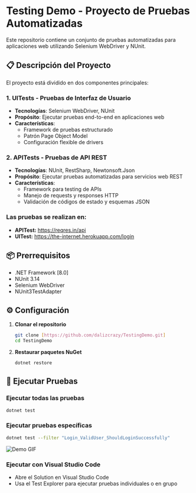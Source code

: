 # Testing Demo - Proyecto de Pruebas Automatizadas

Este repositorio contiene un conjunto de pruebas automatizadas para aplicaciones web utilizando Selenium WebDriver y NUnit.

## 📋 Descripción del Proyecto

El proyecto está dividido en dos componentes principales:

### 1. UITests - Pruebas de Interfaz de Usuario
- **Tecnologías**: Selenium WebDriver, NUnit
- **Propósito**: Ejecutar pruebas end-to-end en aplicaciones web
- **Características**:
  - Framework de pruebas estructurado
  - Patrón Page Object Model
  - Configuración flexible de drivers

### 2. APITests - Pruebas de API REST
- **Tecnologías**: NUnit, RestSharp, Newtonsoft.Json
- **Propósito**: Ejecutar pruebas automatizadas para servicios web REST
- **Características**:
  - Framework para testing de APIs
  - Manejo de requests y responses HTTP
  - Validación de códigos de estado y esquemas JSON

### Las pruebas se realizan en:
- **APITest:** https://reqres.in/api
- **UITest:** https://the-internet.herokuapp.com/login

## 📦 Prerrequisitos

- .NET Framework [8.0]
- NUnit 3.14
- Selenium WebDriver
- NUnit3TestAdapter

## ⚙️ Configuración

1. **Clonar el repositorio**
   ```bash
   git clone [https://github.com/dalizcrazy/TestingDemo.git]
   cd TestingDemo
   ```

2. **Restaurar paquetes NuGet**
   ```bash
   dotnet restore
   ```

## 🧪 Ejecutar Pruebas

### Ejecutar todas las pruebas
```bash
dotnet test
```

### Ejecutar pruebas específicas
```bash
dotnet test --filter "Login_ValidUser_ShouldLoginSuccessfully"
```
![Demo GIF](https://github.com/dalizcrazy/TestingDemo/blob/main/Demo.gif)

### Ejecutar con Visual Studio Code
- Abre el Solution en Visual Studio Code
- Usa el Test Explorer para ejecutar pruebas individuales o en grupo
